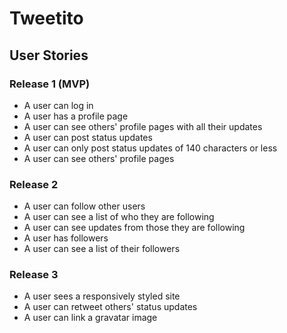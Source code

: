 # Tweetito

## User Stories

### Release 1 (MVP)
- A user can log in
- A user has a profile page
- A user can see others' profile pages with all their updates
- A user can post status updates
- A user can only post status updates of 140 characters or less
- A user can see others' profile pages

### Release 2
- A user can follow other users
- A user can see a list of who they are following
- A user can see updates from those they are following
- A user has followers
- A user can see a list of their followers

### Release 3
- A user sees a responsively styled site
- A user can retweet others' status updates
- A user can link a gravatar image
